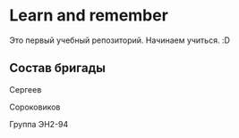 # Learn and remember
Это первый учебный репозиторий. Начинаем учиться. :D

## Состав бригады

Сергеев

Сороковиков

Группа ЭН2-94

